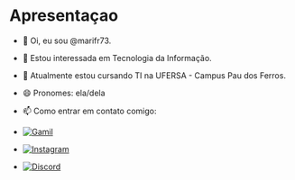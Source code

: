 # Apresentaçao 


- 👋 Oi, eu sou @marifr73.

- 👀 Estou interessada em Tecnologia da Informação.

- 🌱 Atualmente estou cursando TI na UFERSA - Campus Pau dos Ferros.

- 😄 Pronomes: ela/dela

- 📫 Como entrar em contato comigo:

- [![Gamil](https://upload.wikimedia.org/wikipedia/commons/thumb/7/7e/Gmail_icon_%282020%29.svg/30px-Gmail_icon_%282020%29.svg.png)](https://mail.google.com/mail/u/0/#inbox)
- [![Instagram](https://upload.wikimedia.org/wikipedia/commons/thumb/5/58/Instagram-Icon.png/30px-Instagram-Icon.png)](https://www.instagram.com/maria_francisca73/)
- [![Discord](https://i.imgur.com/bwYhORX.png)](https://discord.com/channels/@mariafrancisc/)
